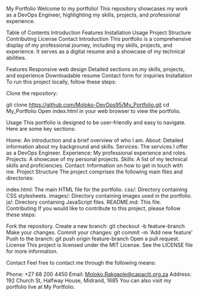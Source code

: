 My Portfolio
Welcome to my portfolio! This repository showcases my work as a DevOps Engineer, highlighting my skills, projects, and professional experience.

Table of Contents
Introduction
Features
Installation
Usage
Project Structure
Contributing
License
Contact
Introduction
This portfolio is a comprehensive display of my professional journey, including my skills, projects, and experience. It serves as a digital resume and a showcase of my technical abilities.

Features
Responsive web design
Detailed sections on my skills, projects, and experience
Downloadable resume
Contact form for inquiries
Installation
To run this project locally, follow these steps:

Clone the repository:

git clone https://github.com/Moloko-DevOps95/My_Portfolio.git
cd My_Portfolio
Open index.html in your web browser to view the portfolio.

Usage
This portfolio is designed to be user-friendly and easy to navigate. Here are some key sections:

Home: An introduction and a brief overview of who I am.
About: Detailed information about my background and skills.
Services: The services I offer as a DevOps Engineer.
Experience: My professional experience and roles.
Projects: A showcase of my personal projects.
Skills: A list of my technical skills and proficiencies.
Contact: Information on how to get in touch with me.
Project Structure
The project comprises the following main files and directories:

index.html: The main HTML file for the portfolio.
css/: Directory containing CSS stylesheets.
images/: Directory containing images used in the portfolio.
js/: Directory containing JavaScript files.
README.md: This file.
Contributing
If you would like to contribute to this project, please follow these steps:

Fork the repository.
Create a new branch:
git checkout -b feature-branch
Make your changes.
Commit your changes:
git commit -m 'Add new feature'
Push to the branch:
git push origin feature-branch
Open a pull request.
License
This project is licensed under the MIT License. See the LICENSE file for more information.

Contact
Feel free to contact me through the following means:

Phone: +27 68 200 4450
Email: Moloko.Rakgaole@capaciti.org.za
Address: 192 Church St, Halfway House, Midrand, 1685
You can also visit my portfolio live at My Portfolio.
